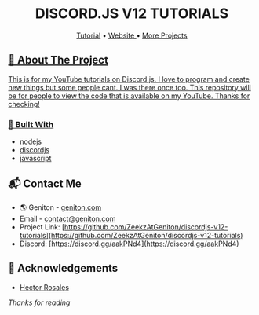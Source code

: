 <h1 align="center" style="position: relative;">
    DISCORD.JS V12 TUTORIALS
</h1>

<p align="center">
    <a href="https://www.youtube.com/channel/UCGO2_ARhkuQz8E_2P0zp3IA">Tutorial</a> •
    <a href="https://geniton.com"> Website </a> •
    <a href="https://github.com/ZeekzAtGeniton"> More Projects
</p>
  
<!-- ABOUT THE PROJECT -->
## 📜 About The Project

This is for my YouTube tutorials on Discord.js. I love to program and create new things but some people cant. I was there once too. This repository will be for people to view the code that is available on my YouTube. Thanks for checking!


### 📝 Built With

* [nodejs](https://nodejs.org)
* [discordjs](https://discord.js.org)
* [javascript](https://js.org)

<!-- CONTACT -->
## 📬 Contact Me

- 🌎 Geniton - [geniton.com](https://geniton.com)  
- Email - [contact@geniton.com](https://geniton.com/contact)
- Project Link: [https://github.com/ZeekzAtGeniton/discordjs-v12-tutorials](https://github.com/ZeekzAtGeniton/discordjs-v12-tutorials)
- Discord: [https://discord.gg/aakPNd4](https://discord.gg/aakPNd4) 

<!-- ACKNOWLEDGEMENTS -->
## 💖 Acknowledgements

* [Hector Rosales](https://github.com/ZeekzAtGeniton)

*Thanks for reading*



